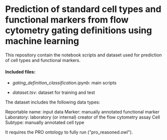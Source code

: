 # Prediction of standard cell types and functional markers from flow cytometry gating definitions using machine learning

This repository contain the notebook scripts and dataset used for prediction of cell types and functional markers.

#### Included files:

* *gating_definition_classification.ipynb*: main scripts

* *dataset.tsv*: dataset for training and test

The dataset includes the following data types:

Reportable name: input data
Marker: manually annotated functional marker
Laboratory: laboratory (or internal) creator of the flow cytometry assay
Cell Subtype: manually annotated cell type

It requires the PRO ontology to fully run ("pro_reasoned.owl").
